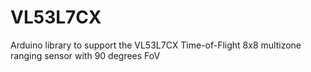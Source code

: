 # VL53L7CX
Arduino library to support the VL53L7CX Time-of-Flight 8x8 multizone ranging sensor with 90 degrees FoV
